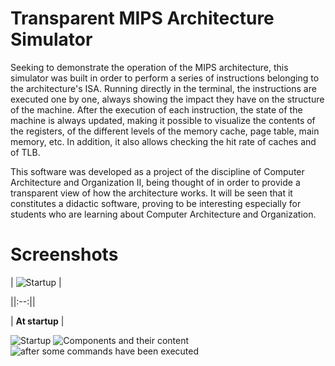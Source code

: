 # Transparent MIPS Architecture Simulator

Seeking to demonstrate the operation of the MIPS architecture, this simulator was built in order to perform a series of
instructions belonging to the architecture's ISA. Running directly in the terminal, the instructions are executed one by one,
always showing the impact they have on the structure of the machine. After the execution of each instruction, the state
of the machine is always updated, making it possible to visualize the contents of the registers, of the different levels of the memory
cache, page table, main memory, etc. In addition, it also allows checking the hit rate of caches and
of TLB.

This software was developed as a project of the discipline of Computer Architecture and Organization II, being thought of
in order to provide a transparent view of how the architecture works. It will be seen that it constitutes a didactic software,
proving to be interesting especially for students who are learning about Computer Architecture and Organization.

# Screenshots

| ![Startup](https://user-images.githubusercontent.com/50810498/185251508-d9ec82db-e024-4d1a-8924-a72745ead000.png) |

||:--:||

| <b>At startup</b> |

![Startup](https://user-images.githubusercontent.com/50810498/185251508-d9ec82db-e024-4d1a-8924-a72745ead000.png)
![Components and their content](https://user-images.githubusercontent.com/50810498/185251717-2053a572-9929-49f4-ae26-161b65b42881.png)
![after some commands have been executed](https://user-images.githubusercontent.com/50810498/185251826-5399e292-7555-47d9-8ed1-7e58efd41f52.png)

